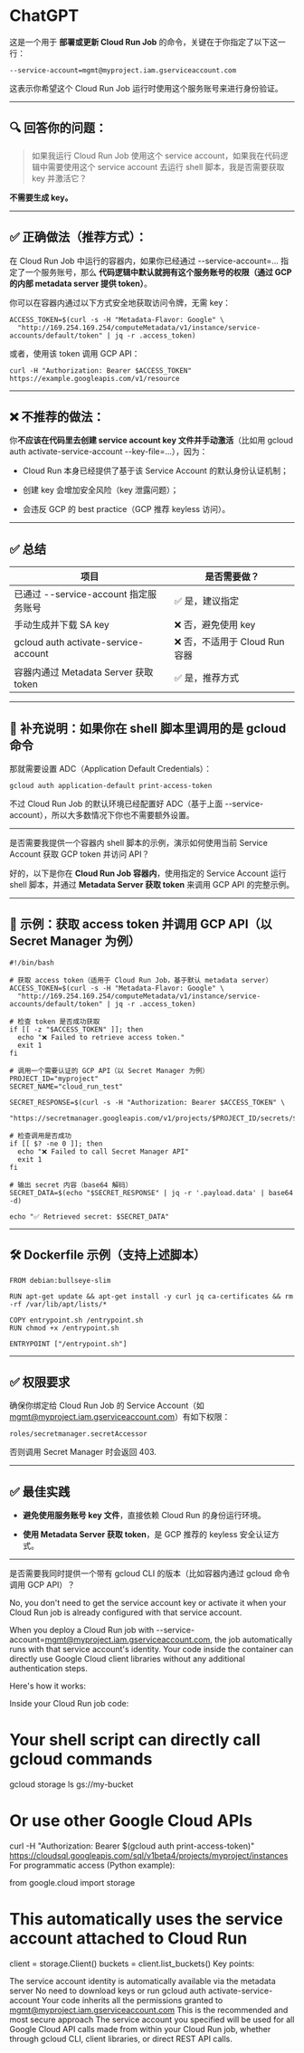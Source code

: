 
# ChatGPT  

这是一个用于 **部署或更新 Cloud Run Job** 的命令，关键在于你指定了以下这一行：

```
--service-account=mgmt@myproject.iam.gserviceaccount.com
```

这表示你希望这个 Cloud Run Job 运行时使用这个服务账号来进行身份验证。

---

## **🔍 回答你的问题：**

  

> 如果我运行 Cloud Run Job 使用这个 service account，如果我在代码逻辑中需要使用这个 service account 去运行 shell 脚本，我是否需要获取 key 并激活它？

  

**不需要生成 key。**

---

## **✅ 正确做法（推荐方式）：**

  

在 Cloud Run Job 中运行的容器内，如果你已经通过 --service-account=... 指定了一个服务账号，那么 **代码逻辑中默认就拥有这个服务账号的权限（通过 GCP 的内部 metadata server 提供 token）**。

  

你可以在容器内通过以下方式安全地获取访问令牌，无需 key：

```
ACCESS_TOKEN=$(curl -s -H "Metadata-Flavor: Google" \
  "http://169.254.169.254/computeMetadata/v1/instance/service-accounts/default/token" | jq -r .access_token)
```

或者，使用该 token 调用 GCP API：

```
curl -H "Authorization: Bearer $ACCESS_TOKEN" https://example.googleapis.com/v1/resource
```

---

## **❌ 不推荐的做法：**

  

你**不应该在代码里去创建 service account key 文件并手动激活**（比如用 gcloud auth activate-service-account --key-file=...），因为：

- Cloud Run 本身已经提供了基于该 Service Account 的默认身份认证机制；
    
- 创建 key 会增加安全风险（key 泄露问题）；
    
- 会违反 GCP 的 best practice（GCP 推荐 keyless 访问）。
    

---

## **✅ 总结**

|**项目**|**是否需要做？**|
|---|---|
|已通过 --service-account 指定服务账号|✅ 是，建议指定|
|手动生成并下载 SA key|❌ 否，避免使用 key|
|gcloud auth activate-service-account|❌ 否，不适用于 Cloud Run 容器|
|容器内通过 Metadata Server 获取 token|✅ 是，推荐方式|

---

## **🔐 补充说明：如果你在 shell 脚本里调用的是 gcloud 命令**

  

那就需要设置 ADC（Application Default Credentials）：

```
gcloud auth application-default print-access-token
```

不过 Cloud Run Job 的默认环境已经配置好 ADC（基于上面 --service-account），所以大多数情况下你也不需要额外设置。

---

是否需要我提供一个容器内 shell 脚本的示例，演示如何使用当前 Service Account 获取 GCP token 并访问 API？



好的，以下是你在 **Cloud Run Job 容器内**，使用指定的 Service Account 运行 shell 脚本，并通过 **Metadata Server 获取 token** 来调用 GCP API 的完整示例。

---

## **🧪 示例：获取 access token 并调用 GCP API（以 Secret Manager 为例）**

```
#!/bin/bash

# 获取 access token（适用于 Cloud Run Job，基于默认 metadata server）
ACCESS_TOKEN=$(curl -s -H "Metadata-Flavor: Google" \
  "http://169.254.169.254/computeMetadata/v1/instance/service-accounts/default/token" | jq -r .access_token)

# 检查 token 是否成功获取
if [[ -z "$ACCESS_TOKEN" ]]; then
  echo "❌ Failed to retrieve access token."
  exit 1
fi

# 调用一个需要认证的 GCP API（以 Secret Manager 为例）
PROJECT_ID="myproject"
SECRET_NAME="cloud_run_test"

SECRET_RESPONSE=$(curl -s -H "Authorization: Bearer $ACCESS_TOKEN" \
  "https://secretmanager.googleapis.com/v1/projects/$PROJECT_ID/secrets/$SECRET_NAME/versions/latest:access")

# 检查调用是否成功
if [[ $? -ne 0 ]]; then
  echo "❌ Failed to call Secret Manager API"
  exit 1
fi

# 输出 secret 内容（base64 解码）
SECRET_DATA=$(echo "$SECRET_RESPONSE" | jq -r '.payload.data' | base64 -d)

echo "✅ Retrieved secret: $SECRET_DATA"
```

---

## **🛠️ Dockerfile 示例（支持上述脚本）**

```
FROM debian:bullseye-slim

RUN apt-get update && apt-get install -y curl jq ca-certificates && rm -rf /var/lib/apt/lists/*

COPY entrypoint.sh /entrypoint.sh
RUN chmod +x /entrypoint.sh

ENTRYPOINT ["/entrypoint.sh"]
```

---

## **✅ 权限要求**

  

确保你绑定给 Cloud Run Job 的 Service Account（如 mgmt@myproject.iam.gserviceaccount.com）有如下权限：

```
roles/secretmanager.secretAccessor
```

否则调用 Secret Manager 时会返回 403.

---

## **✅ 最佳实践**

- **避免使用服务账号 key 文件**，直接依赖 Cloud Run 的身份运行环境。
    
- **使用 Metadata Server 获取 token**，是 GCP 推荐的 keyless 安全认证方式。
    

---

是否需要我同时提供一个带有 gcloud CLI 的版本（比如容器内通过 gcloud 命令调用 GCP API）？



No, you don't need to get the service account key or activate it when your Cloud Run job is already configured with that service account.

When you deploy a Cloud Run job with --service-account=mgmt@myproject.iam.gserviceaccount.com, the job automatically runs with that service account's identity. Your code inside the container can directly use Google Cloud client libraries without any additional authentication steps.

Here's how it works:

Inside your Cloud Run job code:

# Your shell script can directly call gcloud commands
gcloud storage ls gs://my-bucket

# Or use other Google Cloud APIs
curl -H "Authorization: Bearer $(gcloud auth print-access-token)" \
  https://cloudsql.googleapis.com/sql/v1beta4/projects/myproject/instances
For programmatic access (Python example):

from google.cloud import storage

# This automatically uses the service account attached to Cloud Run
client = storage.Client()
buckets = client.list_buckets()
Key points:

The service account identity is automatically available via the metadata server
No need to download keys or run gcloud auth activate-service-account
Your code inherits all the permissions granted to mgmt@myproject.iam.gserviceaccount.com
This is the recommended and most secure approach
The service account you specified will be used for all Google Cloud API calls made from within your Cloud Run job, whether through gcloud CLI, client libraries, or direct REST API calls.